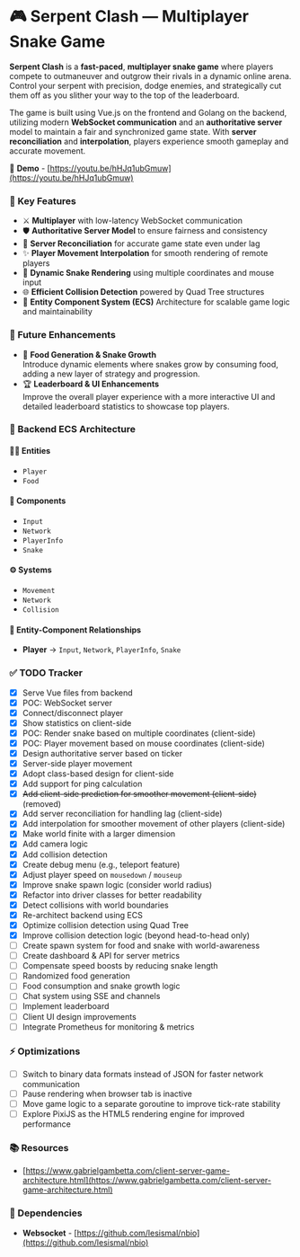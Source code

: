 # 🎮 Serpent Clash — Multiplayer Snake Game
**Serpent Clash** is a **fast-paced**, **multiplayer snake game** where players compete to outmaneuver and 
outgrow their rivals in a dynamic online arena. Control your serpent with precision, dodge enemies, and strategically 
cut them off as you slither your way to the top of the leaderboard.

The game is built using Vue.js on the frontend and Golang on the backend, utilizing modern **WebSocket communication** and 
an **authoritative server** model to maintain a fair and synchronized game state. With **server reconciliation** and 
**interpolation**, players experience smooth gameplay and accurate movement.

🎥 **Demo** - [https://youtu.be/hHJq1ubGmuw](https://youtu.be/hHJq1ubGmuw)

### 🔑 Key Features
- ⚔️ **Multiplayer** with low-latency WebSocket communication
- 🛡️ **Authoritative Server Model** to ensure fairness and consistency
- 🔄 **Server Reconciliation** for accurate game state even under lag
- ✨ **Player Movement Interpolation** for smooth rendering of remote players
- 🐍 **Dynamic Snake Rendering** using multiple coordinates and mouse input
- 🌐 **Efficient Collision Detection** powered by Quad Tree structures
- 🧩 **Entity Component System (ECS)** Architecture for scalable game logic and maintainability

### 🚀 Future Enhancements
- 🍎 **Food Generation & Snake Growth**
<br>Introduce dynamic elements where snakes grow by consuming food, adding a new layer of strategy and progression.
- 🏆 **Leaderboard & UI Enhancements**
<br>Improve the overall player experience with a more interactive UI and detailed leaderboard statistics to showcase top players.

### 🧱 Backend ECS Architecture

#### 🧍‍♂️ Entities
- `Player`
- `Food`

#### 🧩 Components
- `Input`
- `Network`
- `PlayerInfo`
- `Snake`

#### ⚙️ Systems
- `Movement`
- `Network`
- `Collision`

#### 🔗 Entity-Component Relationships
- **Player** -> `Input`, `Network`, `PlayerInfo`, `Snake`

### ✅ TODO Tracker
- [x] Serve Vue files from backend
- [x] POC: WebSocket server
- [x] Connect/disconnect player
- [x] Show statistics on client-side
- [x] POC: Render snake based on multiple coordinates (client-side)
- [x] POC: Player movement based on mouse coordinates (client-side)
- [x] Design authoritative server based on ticker
- [x] Server-side player movement
- [x] Adopt class-based design for client-side
- [x] Add support for ping calculation
- [x] ~~Add client-side prediction for smoother movement (client-side)~~ (removed)
- [x] Add server reconciliation for handling lag (client-side)
- [x] Add interpolation for smoother movement of other players (client-side)
- [x] Make world finite with a larger dimension
- [x] Add camera logic
- [x] Add collision detection
- [x] Create debug menu (e.g., teleport feature)
- [x] Adjust player speed on `mousedown` / `mouseup`
- [x] Improve snake spawn logic (consider world radius)
- [x] Refactor into driver classes for better readability
- [x] Detect collisions with world boundaries
- [x] Re-architect backend using ECS
- [x] Optimize collision detection using Quad Tree
- [x] Improve collision detection logic (beyond head-to-head only)
- [ ] Create spawn system for food and snake with world-awareness
- [ ] Create dashboard & API for server metrics
- [ ] Compensate speed boosts by reducing snake length
- [ ] Randomized food generation
- [ ] Food consumption and snake growth logic
- [ ] Chat system using SSE and channels
- [ ] Implement leaderboard
- [ ] Client UI design improvements
- [ ] Integrate Prometheus for monitoring & metrics

### ⚡ Optimizations
- [ ] Switch to binary data formats instead of JSON for faster network communication
- [ ] Pause rendering when browser tab is inactive
- [ ] Move game logic to a separate goroutine to improve tick-rate stability
- [ ] Explore PixiJS as the HTML5 rendering engine for improved performance

### 📚 Resources
- [https://www.gabrielgambetta.com/client-server-game-architecture.html](https://www.gabrielgambetta.com/client-server-game-architecture.html)

### 🔌 Dependencies
- **Websocket** - [https://github.com/lesismal/nbio](https://github.com/lesismal/nbio)
